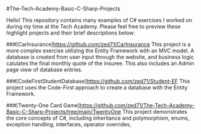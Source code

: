 #The-Tech-Academy-Basic-C-Sharp-Projects

Hello! This repository contains many examples of C# exercises I worked on during my time at the Tech Academy. Please feel free to preview these highlight projects and their brief descriptions below:

###[CarInsurance]https://github.com/zed71/CarInsurance
This project is a more complex exercise utilizing the Entity Framework with an MVC model. A database is created from user input through the website, and business logic calulates the final monthly quote of the insuree. This also includes an Admin page view of database entries.

###[CodeFirstStudentDatabase]https://github.com/zed71/Student-EF
This project uses the Code-First approach to create a database with the Entity Framework.

###[Twenty-One Card Game]https://github.com/zed71/The-Tech-Academy-Basic-C-Sharp-Projects/tree/main/TwentyOne
This project demonstrates the core concepts of C#, including inheritance and polymorphism, enums, exception handling, interfaces, operator overrides,


